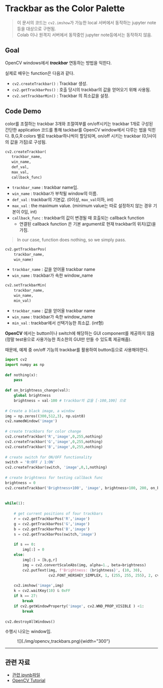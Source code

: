 # Trackbar as the Color Palette

> 이 문서의 코드는 `cv2.imshow`가 가능한 local 서버에서 동작하는 jupyter note 등을 대상으로 구현됨.  
> Colab 이나 원격지 서버에서 동작중인 jupyter note등에서는 동작하지 않음.

## Goal

OpenCV windows에서 ***trackbar*** 연동하는 방법을 익힌다.

실제로 배우는 function은 다음과 같다.

* `cv2.createTrackbar()` : Trackbar 생성.
* `cv2.getTrackbarPos()` : 호출 당시의 trackbar의 값을 얻어오기 위해 사용됨.
* `cv2.setTrackbarMin()` : Trackbar 의 최소값을 설정.

## Code Demo

color를 조절하는 trackbar 3개와 조절여부를 on/off시키는 trackbar 1개로 구성된 간단한 application 코드를 통해 tackbar를 OpenCV window에서 다루는 법을 익힌다.
B,G,R colors 별로 trackbar하나씩이 할당되며, on/off 시키는 trackbar (0,1사이의 값을 가짐)로 구성됨.

 ```Python
 cv2.createTrackbar(
    trackbar_name, 
    win_name, 
    def_val, 
    max_val, 
    callback_func)
 ``` 

* `trackbar_name` : trackbar name임. 
* `win_name` : trackbar가 부착될 window의 이름.
* `def_val` : trackbar의 기본값. (0이상, `max_val`이하, int)
* `max_val` : the maximum value. (minimum value는 따로 설정하지 않는 경우 기본이 0임, int)
* `callback_func` : trackbar의 값이 변경될 때 호출되는 callback function 
    * 연결된 callback function 은 기본 argument로 현재 trackbar의 위치(값)을 가짐.
    
> In our case, function does nothing, so we simply pass.


```Python
cv2.getTrackbarPos(
    trackbar_name, 
    win_name)
```

* `trackbar_name` : 값을 얻어올 trackbar name
* `win_name` : trackbar가 속한 window_name


```Python
cv2.setTrackbarMin(
    trackbar_name, 
    win_name, 
    min_val)
``` 

* `trackbar_name` : 값을 얻어올 trackbar name
* `win_name` : trackbar가 속한 window_name
* `min_val` : trackbar에서 선택가능한 최소값. (int형)

**OpenCV** 에서는 button이나 switch에 해당하는 GUI component를 제공하지 않음 (정말 test용으로 사용가능한 최소한의 GUI만 만들 수 있도록 제공해줌).

때문에, 예제 중 on/off 기능의 trackbar를 활용하여 button등으로 사용해야한다.

```Python
import cv2
import numpy as np

def nothing(x):
    pass

def on_brightness_change(val):
    global brightness 
    brightness = val-100 # trackbar의 값을 [-100,100] 으로

# Create a black image, a window
img = np.zeros((300,512,3), np.uint8)
cv2.namedWindow('image')

# create trackbars for color change
cv2.createTrackbar('R','image',0,255,nothing)
cv2.createTrackbar('G','image',0,255,nothing)
cv2.createTrackbar('B','image',0,255,nothing)

# create switch for ON/OFF functionality
switch = '0:OFF / 1:ON'
cv2.createTrackbar(switch, 'image',0,1,nothing)
 
# create brightness for testing callback func
brightness = 0
cv2.createTrackbar('Brightness+100', 'image', brightness+100, 200, on_brightness_change)


while(1):

    # get current positions of four trackbars
    r = cv2.getTrackbarPos('R','image')
    g = cv2.getTrackbarPos('G','image')
    b = cv2.getTrackbarPos('B','image')
    s = cv2.getTrackbarPos(switch,'image')

    if s == 0:
        img[:] = 0
    else:
        img[:] = [b,g,r]
        img = cv2.convertScaleAbs(img, alpha=1., beta=brightness)
        cv2.putText(img, f'Brightness: {brightness}', (10, 30), 
                    cv2.FONT_HERSHEY_SIMPLEX, 1, (255, 255, 255), 2, cv2.LINE_AA)
    
    cv2.imshow('image',img)
    k = cv2.waitKey(10) & 0xFF
    if k == 27:
        break
    if cv2.getWindowProperty('image', cv2.WND_PROP_VISIBLE ) <1:
        break

cv2.destroyAllWindows()
```

수행시 나오는 window임.

<figure markdown>
![](./img/opencv_trackbars.png){width="300"}
</figure>

---

## 관련 자료

* [관련 ipynb파일](https://github.com/dsaint31x/OpenCV_Python_Tutorial/blob/master/DIP/DIP_00_04_Trackbar%20as%20the%20Color%20Palette.ipynb)
* [OpenCV Tutorial](https://docs.opencv.org/4.x/d9/dc8/tutorial_py_trackbar.html)